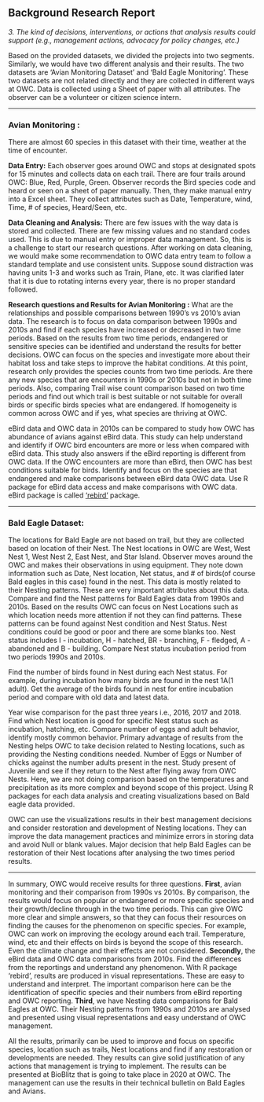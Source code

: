 ## Background Research Report

_3. The kind of decisions, interventions, or actions that analysis results could support
(e.g., management actions, advocacy for policy changes, etc.)_

Based on the provided datasets, we divided the projects into two segments. Similarly, we would have two different analysis and their results. The two datasets are ‘Avian Monitoring Dataset’ and ‘Bald Eagle Monitoring’. These two datasets are not related directly and they are collected in different ways at OWC. Data is collected using a Sheet of paper with all attributes. The observer can be a volunteer or citizen science intern.
____
### Avian Monitoring :
There are almost 60 species in this dataset with their time, weather at the time of encounter.

**Data Entry:** Each observer goes around OWC and stops at designated spots for 15 minutes and collects data on each trail. There are four trails around OWC: Blue, Red, Purple, Green. Observer records the Bird species code and heard or seen on a sheet of paper manually. Then, they make manual entry into a Excel sheet. They collect attributes such as Date, Temperature, wind, Time, # of species, Heard/Seen, etc. 

**Data Cleaning and Analysis:** There are few issues with the way data is stored and collected. There are few missing values and no standard codes used. This is due to manual entry or improper data management. So, this is a challenge to start our research questions.  After working on data cleaning, we would make some recommendation to OWC data entry team to follow a standard template and use consistent units. Suppose sound distraction was having units 1-3 and works such as Train, Plane, etc. It was clarified later that it is due to rotating interns every year, there is no proper standard followed.

**Research questions and Results for Avian Monitoring :**
What are the relationships and possible comparisons between 1990’s vs 2010’s avian data.
The research is to focus on data comparison between 1990s and 2010s and find if each species have increased or decreased in two time periods. Based on the results from two time periods, endangered or sensitive species can be identified and understand the results for better decisions. OWC can focus on the species and investigate more about their habitat loss and take steps to improve the habitat conditions. At this point, research only provides the species counts from two time periods. Are there any new species that are encounters in 1990s or 2010s but not in both time periods. Also, comparing Trail wise count comparison based on two time periods and find out which trail is best suitable or not suitable for overall birds or specific birds species what are endangered. If homogeneity is common across OWC and if yes, what species are thriving at OWC. 

eBird data and OWC data in 2010s can be compared to study how OWC has abundance of avians against eBird data. This study can help understand and identify if OWC bird encounters are more or less when compared with eBird data. This study also answers if the eBird reporting is different from OWC data. If the OWC encounters are more than eBird, then OWC has best conditions suitable for birds. Identify and focus on the species are that endangered and make comparisons between eBird data OWC data. Use R package for eBird data access and make comparisons with OWC data. eBird package is called [‘rebird’](https://cran.r-project.org/web//packages/rebird/rebird.pdf) package. 
____

### Bald Eagle Dataset: 

The locations for Bald Eagle are not based on trail, but they are collected based on location of their Nest. The Nest locations in OWC are West, West Nest 1, West Nest 2, East Nest, and Star Island. Observer moves around the OWC and makes their observations in using equipment. They note down information such as Date, Nest location, Net status, and # of birds(of course Bald eagles in this case) found in the nest. This data is mostly related to their Nesting patterns. These are very important attributes about this data. Compare and find the Nest patterns for Bald Eagles data from 1990s and 2010s. Based on the results OWC can focus on Nest Locations such as which location needs more attention if not they can find patterns. These patterns can be found against Nest condition and Nest Status. Nest conditions could be good or poor and there are some blanks too. Nest status includes I - incubation, H - hatched, BR - branching, F - fledged, A - abandoned and B - building. Compare Nest status incubation period from two periods 1990s and 2010s. 

Find the number of birds found in Nest during each Nest status. For example, during incubation how many birds are found in the nest 1A(1 adult). Get the average of the birds found in nest for entire incubation period and compare with old data and latest data.

Year wise comparison for the past three years i.e., 2016, 2017 and 2018. Find which Nest location is good for specific Nest status such as incubation, hatching, etc. Compare number of eggs and adult behavior, identify mostly common behavior. Primary advantage of results from the Nesting helps OWC to take decision related to Nesting locations, such as providing the Nesting conditions needed. Number of Eggs or Number of chicks against the number adults present in the nest. Study present of Juvenile and see if they return to the Nest after flying away from OWC Nests. Here, we are not doing comparison based on the temperatures and precipitation as its more complex and beyond scope of this project. Using R packages for each data analysis and creating visualizations based on Bald eagle data provided. 

OWC can use the visualizations results in their best management decisions and consider restoration and development of Nesting locations. They can improve the data management practices and minimize errors in storing data and avoid Null or blank values. Major decision that help Bald Eagles can be restoration of their Nest locations after analysing the two times period results. 

----
In summary, OWC would receive results for three questions. **First**, avian monitoring and their comparison from 1990s vs 2010s. By comparison, the results would focus on popular or endangered or more specific species and their growth/decline through in the two time periods. This can give OWC more clear and simple answers, so that they can focus their resources on finding the causes for the phenomenon on specific species. For example, OWC can work on improving the ecology around each trail. Temperature, wind, etc and their effects on birds is beyond the scope of this research. Even the climate change and their effects are not considered. **Secondly**, the eBird data and OWC data comparisons from 2010s. Find the differences from the reportings and understand any phenomenon. With R package ‘rebird’, results are produced in visual representations. These are easy to understand and interpret. The important comparison here can be the identification of specific species and their numbers from eBird reporting and OWC reporting. **Third**, we have Nesting data comparisons for Bald Eagles at OWC. Their Nesting patterns from 1990s and 2010s are analysed and presented using visual representations and easy understand of OWC management. 

All the results, primarily can be used to improve and focus on specific species, location such as trails, Nest locations and find if any restoration or developments are needed. They results can give solid justification of any actions that management is trying to implement. The results can be presented at BioBlitz that is going to take place in 2020 at OWC. The management can use the results in their technical bulletin on Bald Eagles and Avians. 

